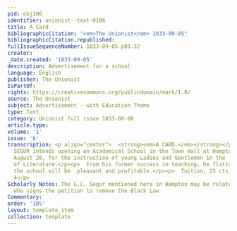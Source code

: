 ```yaml
---
pid: obj106
identifier: unionist--text-0106
title: A Card
bibliographicCitation: "<em>The Unionist</em> 1833-09-05"
bibliographicCitation.republished: 
fullIssueSequenceNumber: 1833-09-05 p03.32
creator: 
_date.created: '1833-09-05'
description: Advertisement for a school
language: English
publisher: The Unionist
IsPartOf: 
rights: https://creativecommons.org/publicdomain/mark/1.0/
source: The Unionist
subject: Advertisement - with Education Theme
type: Text
category: Unionist full issue 1833-08-08
article.type: 
volume: '1'
issue: '6'
transcription: <p align="center">  <strong><em>A CARD.</em></strong></p><p>  G.C.
  SEGUR intends opening an Academical School in the Town Hall at Hampton,  on Monday,
  August 26, for the instruction of young Ladies and Gentlemen in the  various branches
  of Literature.</p><p>  From his former success in teaching, he flatters himself
  the school will be  pleasant and profitable.</p><p>  Tuition, 25 cts. a  week.&nbsp;&nbsp;&nbsp;&nbsp;&nbsp;&nbsp;&nbsp;&nbsp;&nbsp;&nbsp;&nbsp;&nbsp;&nbsp;&nbsp;&nbsp;&nbsp;&nbsp;&nbsp;&nbsp;&nbsp;&nbsp;&nbsp;&nbsp;&nbsp;&nbsp;&nbsp;&nbsp;&nbsp;&nbsp;&nbsp;&nbsp;&nbsp;&nbsp;&nbsp;&nbsp;&nbsp;&nbsp;&nbsp;&nbsp;&nbsp;&nbsp;&nbsp;&nbsp;&nbsp;&nbsp;&nbsp;&nbsp;&nbsp;&nbsp;&nbsp;&nbsp;&nbsp;&nbsp;&nbsp;&nbsp;&nbsp;&nbsp;&nbsp;&nbsp;&nbsp;&nbsp;&nbsp;&nbsp;&nbsp;&nbsp;&nbsp;&nbsp;&nbsp;&nbsp;&nbsp;  W3&nbsp;&nbsp;&nbsp;&nbsp;&nbsp;
  4</p>
Scholarly Notes: The G.C. Segur mentioned here in Hampton may be related to Abel Segur,
  who signs the petition to remove the Black Law
Commentary: 
order: '105'
layout: template_item
collection: template
---
```


